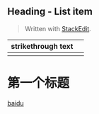 ## Heading - List item

> Written with [StackEdit](https://stackedit.io/).

|strikethrough text|  |
|------------------|--|
|                  |  |


第一个标题
=========
[baidu](http://www.baidu.com)

<!--stackedit_data:
eyJoaXN0b3J5IjpbMTA0ODc5MzU0OCwxMzc5MjA1Mzg2LC0zOT
Y1ODEyMDhdfQ==
-->